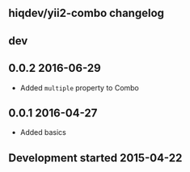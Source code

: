 hiqdev/yii2-combo changelog
---------------------------

## dev


## 0.0.2 2016-06-29

- Added `multiple` property to Combo

## 0.0.1 2016-04-27

- Added basics

## Development started 2015-04-22

